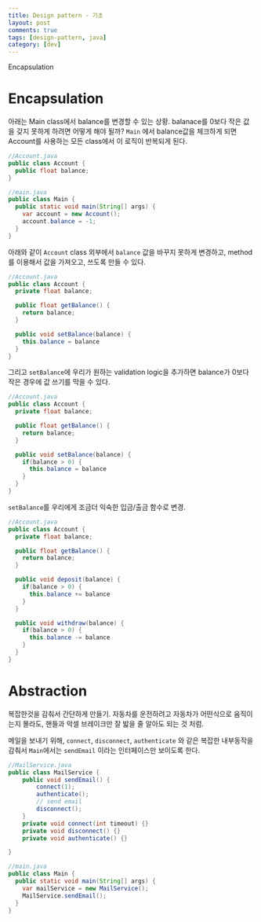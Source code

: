 ```yaml
---
title: Design pattern - 기초
layout: post
comments: true
tags: [design-pattern, java]
category: [dev]
---
```


Encapsulation

<!--more-->

# Encapsulation

아래는 Main class에서 balance를 변경할 수 있는 상황. balanace를 0보다 작은 값을 갖지 못하게 하려면 어떻게 해야 될까? `Main` 에서 balance값을 체크하게 되면 Account를 사용하는 모든 class에서 이 로직이 반복되게 된다.

```java
//Account.java
public class Account {
  public float balance;
}

//main.java
public class Main {
  public static void main(String[] args) {
    var account = new Account();
    account.balance = -1;
  }
}
```

아래와 같이 `Account` class 외부에서 `balance` 값을 바꾸지 못하게 변경하고, method를 이용해서 값을 가져오고, 쓰도록 만들 수 있다.

```java
//Account.java
public class Account {
  private float balance;

  public float getBalance() {
    return balance;
  }

  public void setBalance(balance) {
    this.balance = balance
  }
}
```

그리고 `setBalance`에 우리가 원하는 validation logic을 추가하면 balance가 0보다 작은 경우에 값 쓰기를 막을 수 있다.

```java
//Account.java
public class Account {
  private float balance;

  public float getBalance() {
    return balance;
  }

  public void setBalance(balance) {
    if(balance > 0) {
      this.balance = balance
    }
  }
}
```

`setBalance`를 우리에게 조금더 익숙한 입금/출금 함수로 변경.

```java
//Account.java
public class Account {
  private float balance;

  public float getBalance() {
    return balance;
  }

  public void deposit(balance) {
    if(balance > 0) {
      this.balance += balance
    }
  }

  public void withdraw(balance) {
    if(balance > 0) {
      this.balance -= balance
    }
  }
}
```

# Abstraction

복잡한것을 감춰서 간단하게 만들기. 자동차를 운전하려고 자동차가 어떤식으로 움직이는지 몰라도, 핸들과 악셀 브레이크만 잘 밟을 줄 알아도 되는 것 처럼.

메일을 보내기 위해, `connect`, `disconnect`, `authenticate` 와 같은 복잡한 내부동작을 감춰서 `Main`에서는 `sendEmail` 이라는 인터페이스만 보이도록 한다.

```java
//MailService.java
public class MailService {
    public void sendEmail() {
        connect(1);
        authenticate();
        // send email
        disconnect();
    }
    private void connect(int timeout) {}
    private void disconnect() {}
    private void authenticate() {}

}

//main.java
public class Main {
  public static void main(String[] args) {
    var mailService = new MailService();
    MailService.sendEmail();
  }
}
```
